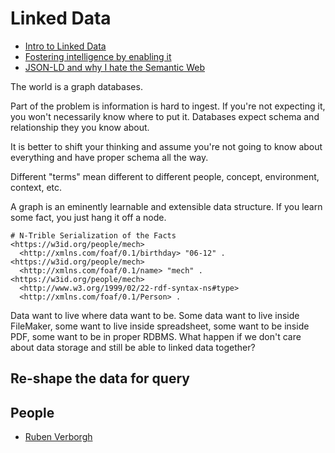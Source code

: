 # Linked Data

* [Intro to Linked Data](https://voicethread.com/myvoice/#thread/5669601/28932684/31215885)
* [Fostering intelligence by enabling it](http://ruben.verborgh.org/blog/2015/02/25/fostering-intelligence-by-enabling-it/)
* [JSON-LD and why I hate the Semantic Web](http://manu.sporny.org/2014/json-ld-origins-2/)

The world is a graph databases.

Part of the problem is information is hard to ingest. If you're not expecting it, you won't necessarily know where to put it. Databases expect schema and relationship they you know about.

It is better to shift your thinking and assume you're not going to know about everything and have proper schema all the way.

Different "terms" mean different to different people, concept, environment, context, etc.

A graph is an eminently learnable and extensible data structure. If you learn some fact, you just hang it off a node.

```
# N-Trible Serialization of the Facts
<https://w3id.org/people/mech>
  <http://xmlns.com/foaf/0.1/birthday> "06-12" .
<https://w3id.org/people/mech>
  <http://xmlns.com/foaf/0.1/name> "mech" .
<https://w3id.org/people/mech>
  <http://www.w3.org/1999/02/22-rdf-syntax-ns#type>
  <http://xmlns.com/foaf/0.1/Person> .
```

Data want to live where data want to be. Some data want to live inside FileMaker, some want to live inside spreadsheet, some want to be inside PDF, some want to be in proper RDBMS. What happen if we don't care about data storage and still be able to linked data together?

## Re-shape the data for query

## People

* [Ruben Verborgh](http://ruben.verborgh.org/)